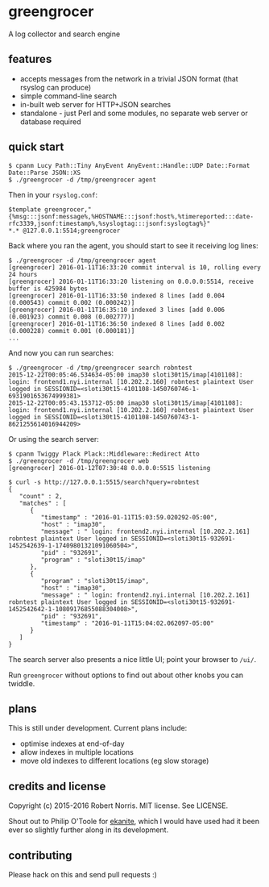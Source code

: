 # greengrocer

A log collector and search engine

## features

- accepts messages from the network in a trivial JSON format (that rsyslog can produce)
- simple command-line search
- in-built web server for HTTP+JSON searches
- standalone - just Perl and some modules, no separate web server or database required

## quick start

```
$ cpanm Lucy Path::Tiny AnyEvent AnyEvent::Handle::UDP Date::Format Date::Parse JSON::XS
$ ./greengrocer -d /tmp/greengrocer agent
```

Then in your `rsyslog.conf`:

```
$template greengrocer,"{%msg:::jsonf:message%,%HOSTNAME:::jsonf:host%,%timereported:::date-rfc3339,jsonf:timestamp%,%syslogtag:::jsonf:syslogtag%}"
*.* @127.0.0.1:5514;greengrocer
```

Back where you ran the agent, you should start to see it receiving log lines:

```
$ ./greengrocer -d /tmp/greengrocer agent
[greengrocer] 2016-01-11T16:33:20 commit interval is 10, rolling every 24 hours
[greengrocer] 2016-01-11T16:33:20 listening on 0.0.0.0:5514, receive buffer is 425984 bytes
[greengrocer] 2016-01-11T16:33:50 indexed 8 lines [add 0.004 (0.000543) commit 0.002 (0.000242)]
[greengrocer] 2016-01-11T16:35:10 indexed 3 lines [add 0.006 (0.001923) commit 0.008 (0.002777)]
[greengrocer] 2016-01-11T16:36:50 indexed 8 lines [add 0.002 (0.000228) commit 0.001 (0.000181)]
...
```

And now you can run searches:

```
$ ./greengrocer -d /tmp/greengrocer search robntest
2015-12-22T00:05:46.534634-05:00 imap30 sloti30t15/imap[4101108]: login: frontend1.nyi.internal [10.202.2.160] robntest plaintext User logged in SESSIONID=<sloti30t15-4101108-1450760746-1-6931901653674999381>
2015-12-22T00:05:43.153712-05:00 imap30 sloti30t15/imap[4101108]: login: frontend1.nyi.internal [10.202.2.160] robntest plaintext User logged in SESSIONID=<sloti30t15-4101108-1450760743-1-8621255614016944209>
```

Or using the search server:

```
$ cpanm Twiggy Plack Plack::Middleware::Redirect Atto
$ ./greengrocer -d /tmp/greengrocer web
[greengrocer] 2016-01-12T07:30:48 0.0.0.0:5515 listening
```

```
$ curl -s http://127.0.0.1:5515/search?query=robntest
{
   "count" : 2,
   "matches" : [
      {
         "timestamp" : "2016-01-11T15:03:59.020292-05:00",
         "host" : "imap30",
         "message" : " login: frontend2.nyi.internal [10.202.2.161] robntest plaintext User logged in SESSIONID=<sloti30t15-932691-1452542639-1-17409801321091060504>",
         "pid" : "932691",
         "program" : "sloti30t15/imap"
      },
      {
         "program" : "sloti30t15/imap",
         "host" : "imap30",
         "message" : " login: frontend2.nyi.internal [10.202.2.161] robntest plaintext User logged in SESSIONID=<sloti30t15-932691-1452542642-1-10809176855088304008>",
         "pid" : "932691",
         "timestamp" : "2016-01-11T15:04:02.062097-05:00"
      }
   ]
}
```

The search server also presents a nice little UI; point your browser to `/ui/`.

Run `greengrocer` without options to find out about other knobs you can twiddle.

## plans

This is still under development. Current plans include:

- optimise indexes at end-of-day
- allow indexes in multiple locations
- move old indexes to different locations (eg slow storage)

## credits and license

Copyright (c) 2015-2016 Robert Norris. MIT license. See LICENSE.

Shout out to Philip O'Toole for [ekanite](https://github.com/ekanite/ekanite), which I would have used had it been ever so slightly further along in its development.

## contributing

Please hack on this and send pull requests :)

